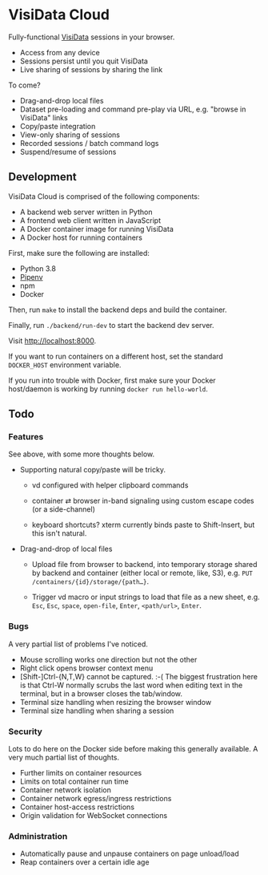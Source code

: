 # VisiData Cloud

Fully-functional [VisiData](https://visidata.org) sessions in your browser.

* Access from any device
* Sessions persist until you quit VisiData
* Live sharing of sessions by sharing the link

To come?

* Drag-and-drop local files
* Dataset pre-loading and command pre-play via URL, e.g. "browse in VisiData" links
* Copy/paste integration
* View-only sharing of sessions
* Recorded sessions / batch command logs
* Suspend/resume of sessions


## Development

VisiData Cloud is comprised of the following components:

* A backend web server written in Python
* A frontend web client written in JavaScript
* A Docker container image for running VisiData
* A Docker host for running containers

First, make sure the following are installed:

* Python 3.8
* [Pipenv](https://pipenv.readthedocs.io)
* npm
* Docker

Then, run `make` to install the backend deps and build the container.

Finally, run `./backend/run-dev` to start the backend dev server.

Visit [http://localhost:8000](http://localhost:8000).

If you want to run containers on a different host, set the standard
`DOCKER_HOST` environment variable.

If you run into trouble with Docker, first make sure your Docker host/daemon
is working by running `docker run hello-world`.


## Todo

### Features

See above, with some more thoughts below.

  * Supporting natural copy/paste will be tricky.
    - vd configured with helper clipboard commands

    - container ⇄ browser in-band signaling using custom escape codes (or a
      side-channel)

    - keyboard shortcuts? xterm currently binds paste to Shift-Insert, but
      this isn't natural.

  * Drag-and-drop of local files
    - Upload file from browser to backend, into temporary storage shared by
      backend and container (either local or remote, like, S3), e.g. `PUT
      /containers/{id}/storage/{path…}`.

    - Trigger vd macro or input strings to load that file as a new sheet, e.g.
      `Esc`, `Esc`, `space`, `open-file`, `Enter`, `<path/url>`, `Enter`.

### Bugs

A very partial list of problems I've noticed.

  * Mouse scrolling works one direction but not the other
  * Right click opens browser context menu
  * [Shift-]Ctrl-{N,T,W} cannot be captured. :-(  The biggest frustration here
    is that Ctrl-W normally scrubs the last word when editing text in the
    terminal, but in a browser closes the tab/window.
  * Terminal size handling when resizing the browser window
  * Terminal size handling when sharing a session

### Security

Lots to do here on the Docker side before making this generally available.  A
very much partial list of thoughts.

  * Further limits on container resources
  * Limits on total container run time
  * Container network isolation
  * Container network egress/ingress restrictions
  * Container host-access restrictions
  * Origin validation for WebSocket connections

### Administration

  * Automatically pause and unpause containers on page unload/load
  * Reap containers over a certain idle age
